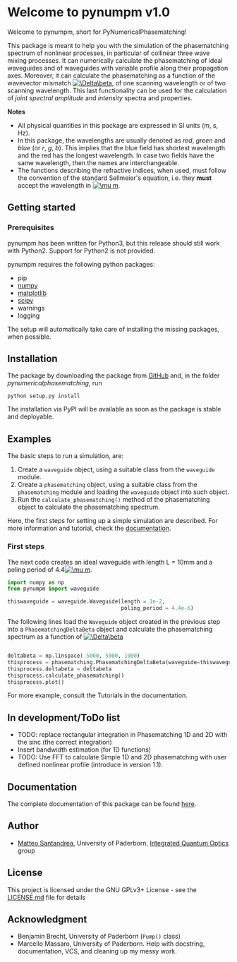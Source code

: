 # Welcome to pynumpm v1.0

Welcome to pynumpm, short for PyNumericalPhasematching! 

This package is meant to help you with the simulation of the phasematching spectrum of nonlinear processes, in 
particular of collinear three wave mixing processes. It can numerically calculate the phasematching of ideal waveguides
and of waveguides with variable profile along their propagation axes. Moreover, it can calculate the phasematching
as a function of the wavevector mismatch 
<a href="https://www.codecogs.com/eqnedit.php?latex=\Delta\beta" target="_blank"><img src="https://latex.codecogs.com/gif.latex?\Delta\beta" title="\Delta\beta" /></a>, of one scanning wavelength or of two scanning wavelength. 
This last functionality can be used for the calculation of *joint spectral amplitude* and *intensity* spectra and 
properties.

**Notes**
* All physical quantities in this package are expressed in SI units (m, s, Hz).
* In this package, the wavelengths are usually denoted as *red*, *green* and *blue* (or *r*, *g*, *b*). This implies 
that the blue field has shortest wavelength and the red has the longest wavelength. In case two fields have the same
wavelength, then the names are interchangeable.
* The functions describing the refractive indices, when used, must follow the convention of the standard Sellmeier's 
equation, i.e. they **must** accept the wavelength in <a href="https://www.codecogs.com/eqnedit.php?latex=\mu&space;m" target="_blank"><img src="https://latex.codecogs.com/gif.latex?\mu&space;m" title="\mu m" /></a>. 

## Getting started

### Prerequisites
pynumpm has been written for Python3, but this release should still work with Python2. 
Support for Python2 is not provided.

pynumpm requires the following python packages:
    
* pip
* [numpy](http://www.numpy.org/)    
* [matplotlib](https://matplotlib.org)
* [scipy](https://www.scipy.org/)
* warnings
* logging
   
The setup will automatically take care of installing the missing packages, when possible.   

## Installation
The package by downloading the package from [GitHub](https://github.com/mattsantand/pynumericalphasematching)
and, in the folder *pynumericalphasematching*, run

`python setup.py install`

The installation via PyPI will be available as soon as the package is stable and deployable.

## Examples 

The basic steps to run a simulation, are:

1. Create a `waveguide` object, using a suitable class from the `waveguide` module.
2. Create a `phasematching` object, using a suitable class from the `phasematching` module and loading the `waveguide` 
object into such object.
3. Run the `calculate_phasematching()` method of the phasematching object to calculate the phasematching spectrum.

Here, the first steps for setting up a simple simulation are described. For more information and tutorial, check the 
[documentation](https://pynumericalphasematching.readthedocs.io/en/latest/). 

### First steps
The next code creates an ideal waveguide with length L = 10mm and a poling period of 4.4<a href="https://www.codecogs.com/eqnedit.php?latex=\mu&space;m" target="_blank"><img src="https://latex.codecogs.com/gif.latex?\mu&space;m" title="\mu m" /></a>.
```python
import numpy as np
from pynumpm import waveguide

thiswaveguide = waveguide.Waveguide(length = 1e-2,
                                    poling_period = 4.4e-6)                                          
``` 

The following lines load the `Waveguide` object created in the previous step into a `PhasematchingDeltaBeta` object and 
calculate the phasematching spectrum as a function of <a href="https://www.codecogs.com/eqnedit.php?latex=\Delta\beta" target="_blank"><img src="https://latex.codecogs.com/gif.latex?\Delta\beta" title="\Delta\beta" /></a>
```python  

deltabeta = np.linspace(-5000, 5000, 1000)
thisprocess = phasematching.PhasematchingDeltaBeta(waveguide=thiswaveguide)
thisprocess.deltabeta = deltabeta
thisprocess.calculate_phasematching()
thisprocess.plot()
```

For more example, consult the Tutorials in the documentation.


## In development/ToDo list

* TODO: replace rectangular integration in Phasematching 1D and 2D with the sinc (the correct integration)
* Insert bandwidth estimation (for 1D functions)
* TODO: Use FFT to calculate Simple 1D and 2D phasematching with user defined nonlinear profile
  (introduce in version 1.1).


## Documentation
The complete documentation of this package can be found [here](https://pynumericalphasematching.readthedocs.io/en/latest/).


## Author

* [Matteo Santandrea](mailto:mattsantand@gmail.com), University of Paderborn, [Integrated Quantum Optics](https://physik.uni-paderborn.de/silberhorn/) group

## License 

This project is licensed under the GNU GPLv3+ License - see the [LICENSE.md](LICENSE.md) file for details

## Acknowledgment
* Benjamin Brecht, University of Paderborn (`Pump()` class)
* Marcello Massaro, University of Paderborn. Help with docstring, documentation, VCS, and cleaning up my messy work.